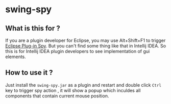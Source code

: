 # swing-spy
## What is this for ?
If you are a plugin developer for Eclipse, you may use Alt+Shift+F1 to trigger [Eclipse Plug-in Spy](http://www.vogella.com/tutorials/EclipseCodeAccess/article.html#plug-in-spy-for-ui-parts).
But you can't find some thing like that in Intellij IDEA. So this is for Intellij IDEA plugin developers to see implementation of gui elements.

## How to use it ?
Just install the `swing-spy.jar` as a plugin and restart and double click `Ctrl` key to trigger spy action , it will show a popup which inculdes all components that contain current mouse position.


